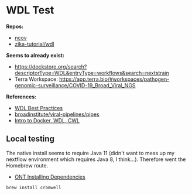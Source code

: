 # WDL Test

**Repos:**

* [ncov](https://github.com/nextstrain/ncov)
* [zika-tutorial/wdl](https://github.com/nextstrain/zika-tutorial/tree/wdl)

**Seems to already exist:**

* https://dockstore.org/search?descriptorType=WDL&entryType=workflows&search=nextstrain
* Terra Workspace: https://app.terra.bio/#workspaces/pathogen-genomic-surveillance/COVID-19_Broad_Viral_NGS

**References:**

* [WDL Best Practices](https://docs.dockstore.org/en/develop/advanced-topics/best-practices/wdl-best-practices.html)
* [broadinstitute/viral-pipelines/pipes](https://github.com/broadinstitute/viral-pipelines/tree/master/pipes)
* [Intro to Docker, WDL, CWL](https://bdcatalyst.gitbook.io/biodata-catalyst-documentation/written-documentation/getting-started/analyze-data-1/dockstore/intro-to-docker-wdl-cwl)

## Local testing

The native install seems to require Java 11 (didn't want to mess up my nextflow environment which requires Java 8, I think...). Therefore went the Homebrew route.

* [ONT Installing Dependencies](https://dockstore.org/workflows/github.com/aryeelab/nanopore_tools/combine_sample_sheets:dev?tab=info)

```
brew install cromwell
```


